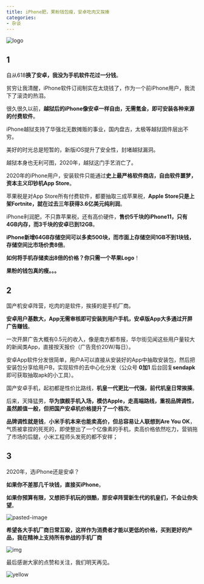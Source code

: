 ```yaml
---
title: iPhone肥，果粉钱包瘦，安卓吃肉又挨揍
categories:
- 杂谈
---
```


![logo](https://cdn.fangyuanxiaozhan.com/assets/1694226337208m2T1snGa.png)



## 1

自从618**换了安卓，我没为手机软件花过一分钱**。

贫穷让我清醒，iPhone软件订阅制实在太烧钱了，作为一个前iPhone用户，我流下了滚烫的热泪。

很久很久以前，**越狱后的iPhone像安卓一样自由，无需氪金，即可安装各种来源的付费软件**。

iPhone越狱支持了华强北无数摊贩的事业，国内盘古，太极等越狱固件层出不穷。

美好的时光总是短暂的，新版iOS提升了安全性，封堵越狱漏洞。

越狱本身也无利可图，2020年，越狱这门手艺消亡了。

2020年的iPhone用户，安装软件只能通过**史上最严格软件商店，自由软件噩梦，资本主义印钞机App Store**。

苹果税是对App Store所有付费软件，都要抽取三成苹果税，**Apple Store只是上架Fortnite，就在过去三年获得3.6亿美元纯利润**。

iPhone利润肥，不只靠苹果税，还有高价硬件，**售价5千块的iPhone11，只有4GB内存，而3千块的安卓已到12GB**。

**iPhone新增64GB存储空间可以多卖500块，而市面上存储空间1GB不到1块钱，存储空间比市场价贵8倍**。

**如何将手机存储卖出8倍的价格？你只需一个苹果Logo**！

**果粉的钱包真的瘦。。。**



## 2

国产机安卓阵营，吃肉的是软件，挨揍的是手机厂商。

**安卓用户基数大，App无需审核即可安装到用户手机，安卓版App大多通过开屏广告赚钱**。

一次开屏广告大概有0.5元的收入，像是南方都市报，华尔街见闻这些用户量较大的新闻类App，直接按天报价（广告竞价20W/每日）。

安卓App软件分发很简单，用户A可以直接从安装好的App中抽取安装包，然后把安装包分享给用户B，实现软件的去中心化分发（公众号 **0加1** 后台回复**sendapk** 即可获取抽取apk的小工具）。

国产安卓手机，起初都是性价比路线，**机皇一代更比一代强，前代机皇日常挨揍**。

后来，天降猛男，**华为旗舰手机入场，模仿Apple，走高端路线，重视品牌调性，虽然颜值一般，但把国产安卓机价格提升了一个档次**。

**品牌调性就是钱**，**小米手机本来也能卖高价，但总容易让人联想到Are You OK**， 气质被拿捏的死死的，即使整出了一个亿像素的手机，卖高价格依然吃力，营销拖了市场的后腿，小米工程师头发死的都不安祥；



## 3



2020年，选iPhone还是安卓？

**如果你不差那几千块钱，直接买iPhone**。

**如果你预算有限，又想把手机玩的很酷，那安卓阵营新生代的机皇们，不会让你失望**。

![pasted-image](https://cdn.fangyuanxiaozhan.com/assets/1694226348593mPp8r7Gz.png)

**希望各大手机厂商日常互殴，这样作为消费者才能以更低的价格，买到更好的产品，我在精神上支持所有参战的手机厂商**

![img](https://cdn.fangyuanxiaozhan.com/assets/1694226348901Qmey02ja.jpeg)

最后感谢大家的点赞和关注，我们明天再见。





![yellow](https://cdn.fangyuanxiaozhan.com/assets/16942263538706zRatARY.jpeg)